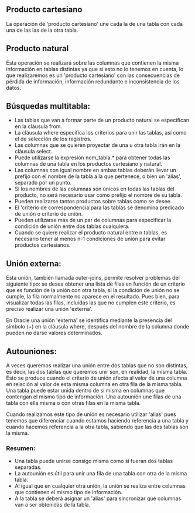 ## Producto cartesiano
La operación de 'producto cartesiano' une cada la de una tabla con cada una de las las de la otra tabla.

## Producto natural
Esta operación se realizará sobre las columnas que contienen la misma información en tablas distintas ya que si esto no lo tenemos en cuenta, lo que realizaremos es un 'producto cartesiano' con las consecuencias de pérdida de información, información redundante e inconsistencia de los datos.

## Búsquedas multitabla:
- Las tablas que van a formar parte de un producto natural se especifican en la cláusula from.
- La cláusula where especifica los criterios para unir las tablas, así como el de selección de los registros.
- Las columnas que se quieren proyectar de una u otra tabla irán en la cláusula select.
- Puede utilizarse la expresión nom_tabla.* para obtener todas las columnas de una tabla en los productos cartesiano y natural.
- Las columnas con igual nombre en ambas tablas deberán llevar un prefijo con el nombre de la tabla a la que pertenece, o bien un 'alias', separado por un punto.
- Si los nombres de las columnas son únicos en todas las tablas del producto, no será necesario usar como prefijo el nombre de su tabla.
- Pueden realizarse tantos productos sobre tablas como se desee.
- El 'criterio de correspondencia'para las tablas se denomina predicado de unión o criterio de unión.
- Pueden utilizarse más de un par de columnas para especificar la condición de unión entre dos tablas cualquiera.
- Cuando se quiere realizar el producto natural entre n tablas, es necesario tener al menos n-1 condiciones de unión para evitar productos cartesianos.

## Unión externa:
Esta unión, también llamada outer-joins, permite resolver problemas del siguiente tipo:
se desea obtener una lista de filas en función de un criterio que es función de la unión
con otra tabla, si la condición de unión no se cumple, la fila normalmente no aparece en
el resultado. Pues bien, para visualizar todas las filas, incluidas las que no cumplen este
criterio, es preciso realizar una unión 'externa'.

En Oracle una unión 'externa' se identifica mediante la presencia del símbolo (+) en la cláusula where, después del nombre de la columna donde pueden no darse valores
determinados.

## Autouniones:
  A veces queremos realizar una unión entre dos tablas que no son distintas, es decir, las
dos tablas que queremos unir son, en realidad, la misma tabla. Esto se produce cuando
el criterio de unión afecta al valor de una columna en relación al valor de esta misma
columna en otra fila de la misma tabla. Una tabla puede estar unida dentro de sí misma
en columnas que contengan el mismo tipo de información. Una autounión une filas de una
tabla con ella misma o con otras filas en la misma tabla.

Cuando realizamos este tipo de unión es necesario utilizar 'alias' pues tenemos que
diferenciar cuando estamos haciendo referencia a una tabla y cuando hacemos referencia
a la otra tabla, sabiendo que las dos tablas son la misma.

### Resumen:
- Una tabla puede unirse consigo misma como si fueran dos tablas separadas.
- La autounión es útil para unir una fila de una tabla con otra de la misma tabla.
- Al igual que en cualquier otra unión, la unión se realiza entre columnas que contienen el mismo tipo de información.
- A la tabla se deberá asignar un 'alias' para sincronizar qué columnas van a ser obtenidas de la tabla.


